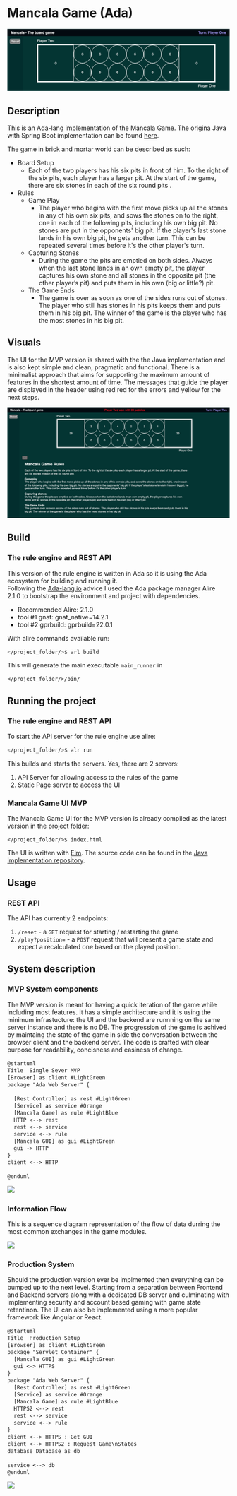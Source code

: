 # Mancala Game (Ada)
![](https://github.com/pastpap/mancala-game/blob/main/src/main/resources/images/Screen_Shot_2022-03-16_at_21.00.50.png)

## Description
This is an Ada-lang implementation of the Mancala Game. The origina Java with Spring Boot implementation can be found [here](https://github.com/pastpap/mancala-game).

The game in brick and mortar world can be described as such:

* Board Setup
  * Each of the two players has his six pits in front of him. To the right of the six pits,
each player has a larger pit. At the start of the game, there are six stones in each
of the six round pits .
* Rules
  * Game Play
    * The player who begins with the first move picks up all the stones in any of his
  own six pits, and sows the stones on to the right, one in each of the following
  pits, including his own big pit. No stones are put in the opponents' big pit. If the
  player's last stone lands in his own big pit, he gets another turn. This can be
  repeated several times before it's the other player's turn.
  * Capturing Stones
    * During the game the pits are emptied on both sides. Always when the last stone
  lands in an own empty pit, the player captures his own stone and all stones in the
  opposite pit (the other player’s pit) and puts them in his own (big or little?) pit.
  * The Game Ends
    * The game is over as soon as one of the sides runs out of stones. The player who
  still has stones in his pits keeps them and puts them in his big pit. The winner of
  the game is the player who has the most stones in his big pit.
    
## Visuals

The UI for the MVP version is shared with the the Java implementation and is also kept simple and clean, pragmatic and functional.
There is a minimalist approach that aims for supporting the maximum amount of features in the shortest amount of time.
The messages that guide the player are displayed in the header using red red for the errors and yellow for the next steps.

![](https://github.com/pastpap/mancala-game/blob/main/src/main/resources/images/Screen_Shot_2022-03-17_at_17.02.11.png)

## Build
### The rule engine and REST API
This version of the rule engine is written in Ada so it is using the Ada ecosystem for building and running it.\
Following the [Ada-lang.io](https://ada-lang.io/) advice I used the Ada package manager Alire 2.1.0 to bootstrap the environment and project with dependencies.

  * Recommended Alire: 2.1.0 
  * tool #1 gnat:              gnat_native=14.2.1
  * tool #2 gprbuild:          gprbuild=22.0.1


With alire commands available run:
```bash
</project_folder/>$ arl build
```
This will generate the main executable `main_runner`  in 
```
</project_folder/>/bin/
```

## Running the project
### The rule engine and REST API
To start the API server for the rule engine use alire:

```bash
</project_folder/>$ alr run
```
This builds and starts the servers.
Yes, there are 2 servers:

1. API Server for allowing access to the rules of the game
2. Static Page server to access the UI

### Mancala Game UI MVP
The Mancala Game UI for the MVP version is already compiled as the latest version in the project folder:
```
</project_folder/>$ index.html
```
The UI is written with [Elm](https://guide.elm-lang.org/install/elm.html). The source code can be found in the [Java implementation repository](https://github.com/pastpap/mancala-game).

## Usage
### REST API 
The API has currently 2 endpoints:

1. `/reset` - a `GET` request for starting / restarting the game
2. `/play?position=` - a `POST` request that will present a game state and expect a recalculated one based on the played position.

## System description
### MVP System components
The MVP version is meant for having a quick iteration of the game while including most features.
It has a simple architecture and it is using the minimum infrastucture: the UI and the backend are runnning on the same server instance and there is no DB.
The progression of the game is achived by maintaing the state of the game in side the conversation between the browser client and the backend server.
The code is crafted with clear purpose for readability, concisness and easiness of change.

```plantuml
@startuml
Title  Single Sever MVP
[Browser] as client #LightGreen
package "Ada Web Server" {
  
  [Rest Controller] as rest #LightGreen
  [Service] as service #Orange
  [Mancala Game] as rule #LightBlue
  HTTP <--> rest
  rest <--> service
  service <--> rule
  [Mancala GUI] as gui #LightGreen
  gui -> HTTP
}
client <--> HTTP

@enduml
```
![](https://img.plantuml.biz/plantuml/svg/NP1D2W8n38NtFKLmrjv0n9-52ehYZBeG5t4CjLWxadPq8TxTj3E22eMKb_U-X0nyG0xrrQh214i0kN5QQavtObXiLse_ukhXYG-07afho0N8vaQVmuI9dBfXUK5Dq1cU47Pqb2XBjWDF1I1lloOVO5ovm9MrBOUZzaqHNyoPabBVDt_8benEKsmlq9Le4IPuRJnSovuDOsJhw9aMnGfwtMu_yKL8OvBG0aNxe1kVC7xWcrbYwzhyhHSL2SGHwgNQEoH6ajI0t4dE-0O0)
### Information Flow

This is a sequence diagram representation of the flow of data durring the most common exchanges in the game modules.

![](https://plantuml.gitlab-static.net/png/U9nzaizgmp0Cnkz-2f7Z87c07aQtmSeEPMDbxDAB6gkjmP63egJhsyzEsf10oS7uZ-JVzqdskb4KRIjlZ3hr1DaMkKIFiC6Azfp31n-3LAWkCBpxS84yCyPWgK7Wfo41RA1jnDIHuqfN8ojaltI0D--8DKln2ntcyRl8ZgGZwNEQVcbCP47-dAwiuBCcXbCq0ZMUA8cw3fLwNXmfRxYsWWqfx58jy1fGhB4qonutDvbX6eM-ILlXAM3FqLFo3E48UgR1HkoMqfHzmnL5CJF-vV4APsIxw7dCWZt34rIX8t1iwQ_VFXPSBkPEVgbhVvqGOZLHHLfEV5V64plOUzo7iXM9RxTSyvhOfe_p3pL2oDu0)


### Production System 
Should the production version ever be implmented then everything can be bumped up to the next level.
Starting from a separation between Frontend and Backend servers along with a dedicated DB server and culminating with implementing security and account based gaming with game state retentinon. 
The UI can also be implemented using a more popular framework like Angular or React.

```plantuml
@startuml
Title  Production Setup
[Browser] as client #LightGreen
package "Servlet Container" {
  [Mancala GUI] as gui #LightGreen
  gui <-> HTTPS
}
package "Ada Web Server" {
  [Rest Controller] as rest #LightGreen
  [Service] as service #Orange
  [Mancala Game] as rule #LightBlue
  HTTPS2 <--> rest
  rest <--> service
  service <--> rule
}
client <--> HTTPS : Get GUI
client <--> HTTPS2 : Reguest Game\nStates
database Database as db

service <--> db
@enduml
```
![](https://img.plantuml.biz/plantuml/svg/PP51JyCm38Nl-HNMTkQo8q9e3AI2DCIq5d4e7DpMAj6oT78SE23-EqxQWIfkrhFplMTd7GHPuj6PoeeZW1qFNMp53XvAadWozOQ7pq3y1XYWTPQym79h-tSfcCYR4xO7x0aM9V678u7RmGjQJxo0BmDGFw9lqI4Kpm-PqKSx0q1MhYwkuRwgTgNv_aFUT0Wlr412__Bs54OJ7foRSd7Ivj0wFR8jvNuOQrW-CVgUPh7mECvmrFr7niR5D9Fph3IQPaiEAcMZB4n8rSxmSKufki9qg2nb35n2eSVH8_plhRIvfpucTehpwaj1eM0w56mm4DoT2ytPDSRCB5LOa-_q4ty0)